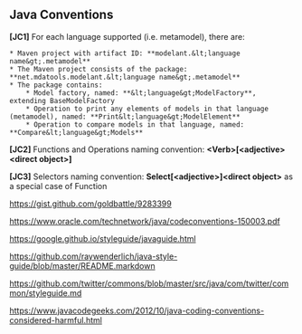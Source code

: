 Java Conventions
-----------------------

**\[JC1\]** For each language supported (i.e. metamodel), there are:

    * Maven project with artifact ID: **modelant.&lt;language name&gt;.metamodel**
    * The Maven project consists of the package: **net.mdatools.modelant.&lt;language name&gt;.metamodel**
    * The package contains:
        * Model factory, named: **&lt;language&gt;ModelFactory**, extending BaseModelFactory
        * Operation to print any elements of models in that language (metamodel), named: **Print&lt;language&gt;ModelElement**
        * Operation to compare models in that language, named: **Compare&lt;language&gt;Models**

**\[JC2\]**  Functions and Operations naming convention: **&lt;Verb&gt;\[&lt;adjective&gt;&lt;direct object&gt;\]**

**\[JC3\]**  Selectors naming convention: **Select\[&lt;adjective&gt;\]&lt;direct object&gt;** as a special case of Function

https://gist.github.com/goldbattle/9283399

https://www.oracle.com/technetwork/java/codeconventions-150003.pdf

https://google.github.io/styleguide/javaguide.html

https://github.com/raywenderlich/java-style-guide/blob/master/README.markdown

https://github.com/twitter/commons/blob/master/src/java/com/twitter/common/styleguide.md

https://www.javacodegeeks.com/2012/10/java-coding-conventions-considered-harmful.html